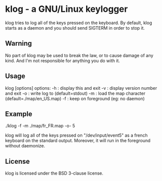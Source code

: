 klog - a GNU/Linux keylogger
============================

klog tries to log all of the keys pressed on the keyboard.
By default, klog starts as a daemon and you should send SIGTERM
in order to stop it.

Warning
-------
No part of klog may be used to break the law, or to cause damage of any
kind. And I'm not responsible for anything you do with it.

Usage
-----
klog [options] <eventid>
options:
	-h       : display this and exit
	-v       : display version number and exit
	-o <log> : write log to <log> (default=stdout)
	-m <map> : load the map character <map> (default=./map/en_US.map)
	-f       : keep on foreground (eg: no daemon)

Example
-------
./klog -f -m ./map/fr_FR.map -o- 5

klog will log all of the keys pressed on "/dev/input/event5" as a
french keyboard on the standard output. Moreover, it will run in
the foreground without daemonize.

License
-------
klog is licensed under the BSD 3-clause license.
